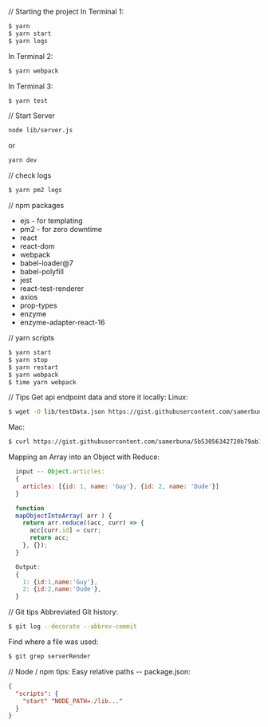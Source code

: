 // Starting the project
In Terminal 1:
```bash
$ yarn
$ yarn start
$ yarn logs
```
In Terminal 2:
```bash
$ yarn webpack
```
In Terminal 3:
```bash
$ yarn test
```

// Start Server
```bash
node lib/server.js
```
or 
```bash
yarn dev
```

// check logs
```bash
$ yarn pm2 logs
```

// npm packages
* ejs - for templating
* pm2 - for zero downtime
* react
* react-dom
* webpack
* babel-loader@7
* babel-polyfill
* jest
* react-test-renderer
* axios
* prop-types
* enzyme
* enzyme-adapter-react-16

// yarn scripts
```bash
$ yarn start
$ yarn stop
$ yarn restart
$ yarn webpack
$ time yarn webpack
```

// Tips
Get api endpoint data and store it locally:
  Linux:
```bash
$ wget -O lib/testData.json https://gist.githubusercontent.com/samerbuna/5b53056342720b79ab19fc75629a9c8f/raw/f80d3d219d5913e0b36af1fcbb79c8721666fd49/react-blog-mockup-data.json
```
  Mac:
```bash
$ curl https://gist.githubusercontent.com/samerbuna/5b53056342720b79ab19fc75629a9c8f/raw/f80d3d219d5913e0b36af1fcbb79c8721666fd49/react-blog-mockup-data.json -o lib/testData.json
```

Mapping an Array into an Object with Reduce:
```js
  input -- Object.articles:
  {
    articles: [{id: 1, name: 'Guy'}, {id: 2, name: 'Dude'}]
  }

  function
  mapObjectIntoArray( arr ) {
    return arr.reduce((acc, curr) => {
      acc[curr.id] = curr;
      return acc;
    }, {});
  }

  Output:
  {
    1: {id:1,name:'Guy'},
    2: {id:2,name:'Dude'},
  }
```

// Git tips
Abbreviated Git history:
```bash
$ git log --decorate --abbrev-commit
```

Find where a file was used:
```bash
$ git grep serverRender
```

// Node / npm tips:
Easy relative paths 
-- package.json:
```json
{
  "scripts": {
    "start" "NODE_PATH=./lib..."
  }
}
```

